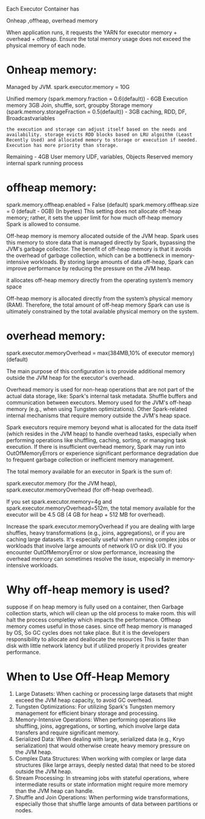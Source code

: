 Each Executor Container has

Onheap ,offheap, overhead memory

When application runs, it requests the YARN for executor memory + overhead + offheap. Ensure the total memory usage does not exceed the physical memory of each node.

# Onheap memory:

Managed by JVM.
spark.executor.memory = 10G

Unified memory (spark.memory.fraction = 0.6(default)) - 6GB
    Execution memory 3GB
        Join, shuffle, sort, groupby
    Storage memory (spark.memory.storageFraction = 0.5(default)) - 3GB
        caching, RDD, DF, Broadcastvariables
    
    the execution and storage can adjust itself based on the needs and availability. storage evicts RDD blocks based on LRU algoithm (Least Recently Used) and allocated memory to storage or execution if needed. Execution has more priority than storage.

Remaining - 4GB
    User memory 
        UDF, variables, Objects
    Reserved memory 
        internal spark running process

# offheap memory:

spark.memory.offheap.enabled = False (default)
spark.memory.offheap.size = 0 (default - 0GB) (In byetes) 
    This setting does not allocate off-heap memory; rather, it sets the upper limit for how much off-heap memory Spark is allowed to consume.

Off-heap memory is memory allocated outside of the JVM heap. Spark uses this memory to store data that is managed directly by Spark, bypassing the JVM's garbage collector.
The benefit of off-heap memory is that it avoids the overhead of garbage collection, which can be a bottleneck in memory-intensive workloads. By storing large amounts of data off-heap, Spark can improve performance by reducing the pressure on the JVM heap.

it allocates off-heap memory directly from the operating system’s memory space

Off-heap memory is allocated directly from the system’s physical memory (RAM). Therefore, the total amount of off-heap memory Spark can use is ultimately constrained by the total available physical memory on the system.

# overhead memory:

spark.executor.memoryOverhead = max(384MB,10% of executor memory)(default)

The main purpose of this configuration is to provide additional memory outside the JVM heap for the executor's overhead.

Overhead memory is used for non-heap operations that are not part of the actual data storage, like:
Spark's internal task metadata.
Shuffle buffers and communication between executors.
Memory used for the JVM's off-heap memory (e.g., when using Tungsten optimizations).
Other Spark-related internal mechanisms that require memory outside the JVM's heap space.

Spark executors require memory beyond what is allocated for the data itself (which resides in the JVM heap) to handle overhead tasks, especially when performing operations like shuffling, caching, sorting, or managing task execution.
If there is insufficient overhead memory, Spark may run into OutOfMemoryErrors or experience significant performance degradation due to frequent garbage collection or inefficient memory management.

The total memory available for an executor in Spark is the sum of:

spark.executor.memory (for the JVM heap),
spark.executor.memoryOverhead (for off-heap overhead).

If you set spark.executor.memory=4g and spark.executor.memoryOverhead=512m, the total memory available for the executor will be 4.5 GB (4 GB for heap + 512 MB for overhead).

Increase the spark.executor.memoryOverhead if you are dealing with large shuffles, heavy transformations (e.g., joins, aggregations), or if you are caching large datasets.
It's especially useful when running complex jobs or workloads that involve large amounts of network I/O or disk I/O.
If you encounter OutOfMemoryError or slow performance, increasing the overhead memory can sometimes resolve the issue, especially in memory-intensive workloads.

# Why off-heap memory is used?

suppose if on heap memory is fully used on a container, then Garbage collection starts, which will clean up the old process to make room. this will halt the process completley which impacts the performance.
Offheap memory comes useful in those cases. since off heap memory is managed by OS, So GC cycles does not take place. But it is the developers responsibility to allocate and deallocate the resources 
This is faster than disk with little network latency but if utilized properly it provides greater performance.

# When to Use Off-Heap Memory

1. Large Datasets: When caching or processing large datasets that might exceed the JVM heap capacity, to avoid GC overhead.
2. Tungsten Optimizations: For utilizing Spark's Tungsten memory management for efficient binary storage and processing.
3. Memory-Intensive Operations: When performing operations like shuffling, joins, aggregations, or sorting, which involve large data transfers and require significant memory.
4. Serialized Data: When dealing with large, serialized data (e.g., Kryo serialization) that would otherwise create heavy memory pressure on the JVM heap.
5. Complex Data Structures: When working with complex or large data structures (like large arrays, deeply nested data) that need to be stored outside the JVM heap.
6. Stream Processing: In streaming jobs with stateful operations, where intermediate results or state information might require more memory than the JVM heap can handle.
7. Shuffle and Join Operations: When performing wide transformations, especially those that shuffle large amounts of data between partitions or nodes.


